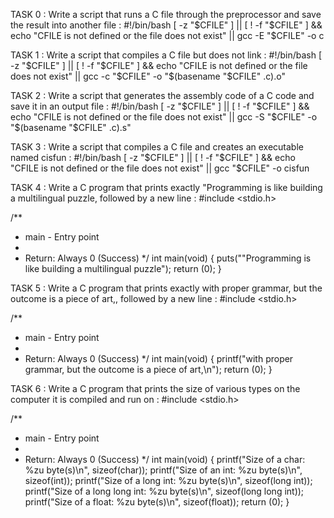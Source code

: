 TASK 0 : Write a script that runs a C file through the preprocessor and save the result into another file :
#!/bin/bash
[ -z "$CFILE" ] || [ ! -f "$CFILE" ] && echo "CFILE is not defined or the file does not exist" || gcc -E "$CFILE" -o c

TASK 1 : Write a script that compiles a C file but does not link :
#!/bin/bash
[ -z "$CFILE" ] || [ ! -f "$CFILE" ] && echo "CFILE is not defined or the file does not exist" || gcc -c "$CFILE" -o "$(basename "$CFILE" .c).o"

TASK 2 : Write a script that generates the assembly code of a C code and save it in an output file :
#!/bin/bash
[ -z "$CFILE" ] || [ ! -f "$CFILE" ] && echo "CFILE is not defined or the file does not exist" || gcc -S "$CFILE" -o "$(basename "$CFILE" .c).s"

TASK 3 : Write a script that compiles a C file and creates an executable named cisfun :
#!/bin/bash
[ -z "$CFILE" ] || [ ! -f "$CFILE" ] && echo "CFILE is not defined or the file does not exist" || gcc "$CFILE" -o cisfun

TASK 4 : Write a C program that prints exactly "Programming is like building a multilingual puzzle, followed by a new line :
#include <stdio.h>

/**
 * main - Entry point
 *
 * Return: Always 0 (Success)
 */
int main(void)
{
	puts("\"Programming is like building a multilingual puzzle");
	return (0);
}


TASK 5 : Write a C program that prints exactly with proper grammar, but the outcome is a piece of art,, followed by a new line : 
#include <stdio.h>

/**
 * main - Entry point
 *
 * Return: Always 0 (Success)
 */
int main(void)
{
	printf("with proper grammar, but the outcome is a piece of art,\n");
	return (0);
}

TASK 6 : Write a C program that prints the size of various types on the computer it is compiled and run on :
#include <stdio.h>

/**
 * main - Entry point
 *
 * Return: Always 0 (Success)
 */
int main(void)
{
	printf("Size of a char: %zu byte(s)\n", sizeof(char));
	printf("Size of an int: %zu byte(s)\n", sizeof(int));
	printf("Size of a long int: %zu byte(s)\n", sizeof(long int));
	printf("Size of a long long int: %zu byte(s)\n", sizeof(long long int));
	printf("Size of a float: %zu byte(s)\n", sizeof(float));
	return (0);
}
